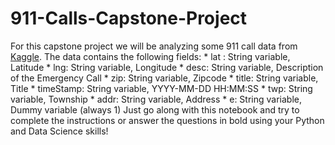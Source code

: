 # 911-Calls-Capstone-Project
For this capstone project we will be analyzing some 911 call data from [Kaggle](https://www.kaggle.com/mchirico/montcoalert). The data contains the following fields:  * lat : String variable, Latitude * lng: String variable, Longitude * desc: String variable, Description of the Emergency Call * zip: String variable, Zipcode * title: String variable, Title * timeStamp: String variable, YYYY-MM-DD HH:MM:SS * twp: String variable, Township * addr: String variable, Address * e: String variable, Dummy variable (always 1)  Just go along with this notebook and try to complete the instructions or answer the questions in bold using your Python and Data Science skills!
